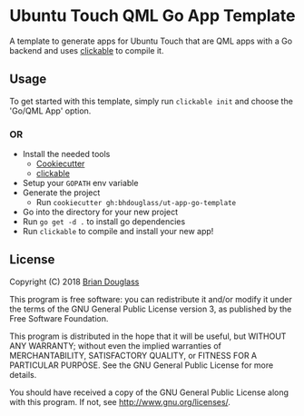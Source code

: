 # Ubuntu Touch QML Go App Template

A template to generate apps for Ubuntu Touch that are QML apps with a Go backend
and uses [clickable](http://clickable.bhdouglass.com/en/latest/) to compile it.

## Usage

To get started with this template, simply run `clickable init` and choose the
'Go/QML App' option.

### OR

* Install the needed tools
    * [Cookiecutter](https://cookiecutter.readthedocs.io/en/latest/)
    * [clickable](http://clickable.bhdouglass.com/en/latest/)
* Setup your `GOPATH` env variable
* Generate the project
    * Run `cookiecutter gh:bhdouglass/ut-app-go-template`
* Go into the directory for your new project
* Run `go get -d .` to install go dependencies
* Run `clickable` to compile and install your new app!

## License

Copyright (C) 2018 [Brian Douglass](http://bhdouglass.com/)

This program is free software: you can redistribute it and/or modify it under the terms of the GNU General Public License version 3, as published
by the Free Software Foundation.

This program is distributed in the hope that it will be useful, but WITHOUT ANY WARRANTY; without even the implied warranties of MERCHANTABILITY, SATISFACTORY QUALITY, or FITNESS FOR A PARTICULAR PURPOSE.  See the GNU General Public License for more details.

You should have received a copy of the GNU General Public License along with this program.  If not, see <http://www.gnu.org/licenses/>.
